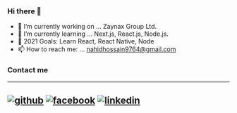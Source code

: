 ### Hi there 👋

- 🔭 I’m currently working on ... Zaynax Group Ltd.
- 🌱 I’m currently learning ... Next.js, React.js, Node.js.
- 🥅 2021 Goals: Learn React, React Native, Node
- 📫 How to reach me: ... nahidhossain9764@gmail.com

### Contact me
---
[![github](https://cloud.githubusercontent.com/assets/17016297/18839843/0e06a67a-83d2-11e6-993a-b35a182500e0.png)][1]
[![facebook](https://cloud.githubusercontent.com/assets/17016297/18839836/0a06deb4-83d2-11e6-8078-1d0974af0f63.png)][3]
[![linkedin](https://cloud.githubusercontent.com/assets/17016297/18839848/0fc7e74e-83d2-11e6-8c6a-277fc9d6e067.png)][2]
---
[1]: https://github.com/nahid9764
[2]: https://www.linkedin.com/in/nahid-hossain9764/
[3]: https://www.facebook.com/nahidhossain9764/
